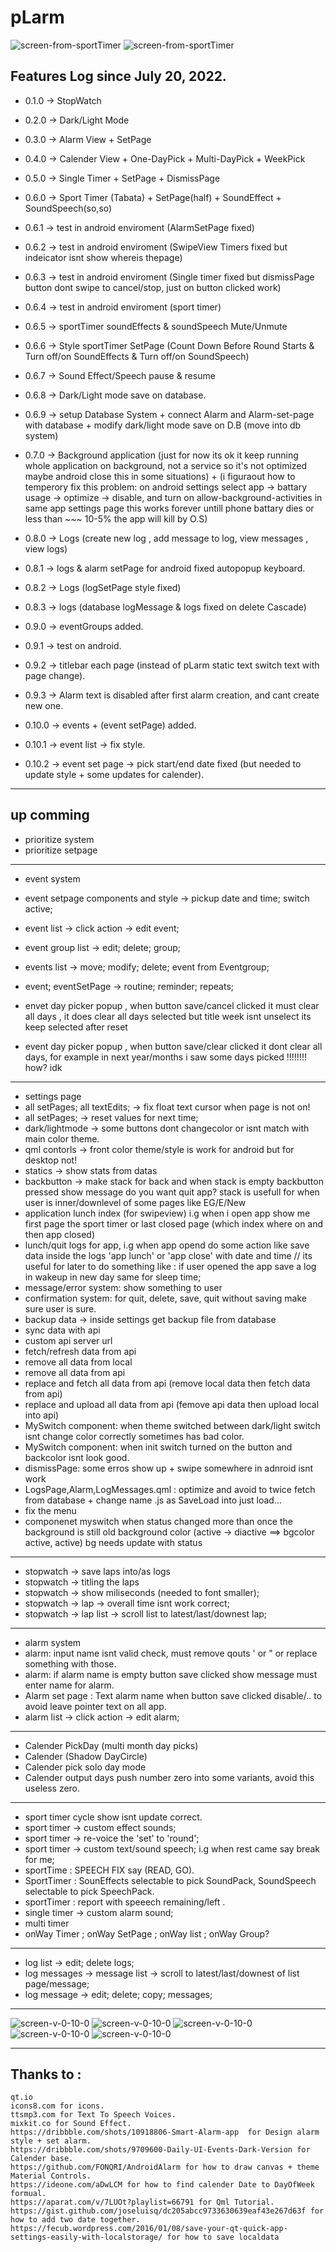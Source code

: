 # pLarm

![screen-from-sportTimer](http://mewware.com/mewware/p-screenshots/v0.6.7/Screenshot%20from%202022-08-15%2003-28-39.png)
![screen-from-sportTimer](http://mewware.com/mewware/p-screenshots/v0.6.7/Screenshot%20from%202022-08-15%2003-26-39.png)

## Features Log since July 20, 2022.
 - 0.1.0 -> StopWatch
 - 0.2.0 -> Dark/Light Mode
 - 0.3.0 -> Alarm View + SetPage 
 - 0.4.0 -> Calender View + One-DayPick + Multi-DayPick + WeekPick
 - 0.5.0 -> Single Timer + SetPage + DismissPage
 - 0.6.0 -> Sport Timer (Tabata) + SetPage(half) + SoundEffect + SoundSpeech(so,so) 
 - 0.6.1 -> test in android enviroment (AlarmSetPage fixed)
 - 0.6.2 -> test in android enviroment (SwipeView Timers fixed but indeicator isnt show whereis thepage)
 - 0.6.3 -> test in android enviroment (Single timer fixed but dismissPage button dont swipe to cancel/stop, just on button clicked work)
 - 0.6.4 -> test in android enviroment (sport timer)
 - 0.6.5 -> sportTimer soundEffects & soundSpeech Mute/Unmute
 - 0.6.6 -> Style sportTimer SetPage (Count Down Before Round Starts & Turn off/on SoundEffects & Turn off/on SoundSpeech) 
 - 0.6.7 -> Sound Effect/Speech pause & resume
 - 0.6.8 -> Dark/Light mode save on database.
 - 0.6.9 -> setup Database System + connect Alarm and Alarm-set-page with database + modify dark/light mode save on D.B (move into db system)
 - 0.7.0 -> Background application (just for now its ok it keep running whole application on background, not a service so it's not optimized maybe android close this in some situations) + (i figuraout how to temperory fix this problem: on android settings select app -> battary usage -> optimize -> disable, and turn on allow-background-activities in same app settings page this works forever untill phone battary dies or less than ~~~ 10-5% the app will kill by O.S)
 
 - 0.8.0 -> Logs (create new log , add message to log, view messages , view logs)
 - 0.8.1 -> logs & alarm setPage for android fixed autopopup keyboard.
 - 0.8.2 -> Logs (logSetPage style fixed)
 - 0.8.3 -> logs (database logMessage & logs fixed on delete Cascade)
 - 0.9.0 -> eventGroups added.
 - 0.9.1 -> test on android.
 - 0.9.2 -> titlebar each page (instead of pLarm static text switch text with page change).
 - 0.9.3 -> Alarm text is disabled after first alarm creation, and cant create new one.
 - 0.10.0 -> events + (event setPage) added.
 - 0.10.1 ->  event list -> fix style.
 - 0.10.2 -> event set page -> pick start/end date fixed (but needed to update style + some updates for calender).

____________________________________

 ## up comming  
 - prioritize system 
 - prioritize setpage
 ____________________________________
 - event system
 - event setpage components and style -> pickup date and time; switch active; 

 - event list -> click action -> edit event;
 - event group list -> edit; delete; group;
 - events list -> move; modify; delete; event from Eventgroup;
 - event; eventSetPage -> routine; reminder; repeats;
 - envet day picker popup , when button save/cancel clicked it must clear all days , it does clear all days selected but title week isnt unselect its keep selected after reset
 - event day picker popup , when button save/clear clicked it dont clear all days, for example in next year/months i saw some days picked !!!!!!!! how? idk
____________________________________
 -  settings page
 - all setPages; all textEdits; -> fix float text cursor when page is not on!
 - all setPages; -> reset values for next time;
 - dark/lightmode -> some buttons dont changecolor or isnt match with main color theme.
 - qml contorls -> front color theme/style is work for android but for desktop not! 
 - statics -> show stats from datas
 - backbutton -> make stack for back and when stack is empty backbutton pressed show message do you want quit app? stack is usefull for when user is inner/downlevel of some pages like EG/E/New
 - application lunch index (for swipeview) i.g when i open app show me first page the sport timer or last closed page (which index where on and then app closed)
 - lunch/quit logs for app, i.g when app opend do some action like save data inside the logs 'app lunch' or 'app close' with date and time // its useful for later to do something like : if user opened the app save a log in wakeup in new day same for sleep time;
 - message/error system: show something to user 
 - confirmation system: for quit, delete, save, quit without saving make sure user is sure.
 - backup data -> inside settings get backup file from database
 - sync data with api
 - custom api server url
 - fetch/refresh data from api
 - remove all data from local
 - remove all data from api
 - replace and fetch all data from api (remove local data then fetch data from api)
 - replace and upload all data from api (femove api data then upload local into api) 
 - MySwitch component: when theme switched between dark/light switch isnt change color correctly sometimes has bad color.
 - MySwitch component: when init switch turned on the button and backcolor isnt look good.
 - dismissPage: some erros show up + swipe somewhere in adnroid isnt work
 - LogsPage,Alarm,LogMessages.qml : optimize and avoid to twice fetch from database + change name .js as SaveLoad into just load...
 - fix the menu
 - componenet myswitch when status changed more than once the background is still old background color (active -> diactive ==> bgcolor active, active) bg needs update with status

 ____________________________________
 
 - stopwatch -> save laps into/as logs
 - stopwatch -> titling the laps
 - stopwatch -> show miliseconds (needed to font smaller);
 - stopwatch -> lap -> overall time isnt work correct;
 - stopwatch -> lap list -> scroll list to latest/last/downest lap;
 
 ____________________________________
 
 - alarm system
 - alarm: input name isnt valid check, must remove qouts ' or " or replace something with those.
 - alarm: if alarm name is empty button save clicked show message must enter name for alarm.
 - Alarm set page : Text alarm name when button save clicked disable/.. to avoid leave pointer text on all app.
 - alarm list -> click action -> edit alarm;

____________________________________

 -  Calender PickDay (multi month day picks)
 -  Calender (Shadow DayCircle) 
 - Calender pick solo day mode
 - Calender output days push number zero into some variants, avoid this useless zero.
____________________________________

 - sport timer cycle show isnt update correct.
 - sport timer -> custom effect sounds;
 - sport timer -> re-voice the 'set' to 'round';
 - sport timer -> custom text/sound speech; i.g when rest came say break for me;
 - sportTime : SPEECH FIX say (READ, GO).
 - SportTimer : SounEffects selectable to pick SoundPack, SoundSpeech selectable to pick SpeechPack.
 - sportTimer : report with speeech remaining/left .
 - single timer -> custom alarm sound;
 - multi timer
 - onWay Timer ; onWay SetPage ; onWay list ; onWay Group?
 

____________________________________

  - log list -> edit; delete logs;
  - log messages -> message list -> scroll to latest/last/downest of list page/message;
  - log message -> edit; delete; copy; messages;
 
___________________________________

![screen-v-0-10-0](http://mewware.com/mewware/p-screenshots/v0.10.0/Screenshot%20from%202022-09-21%2003-04-43.png)
![screen-v-0-10-0](http://mewware.com/mewware/p-screenshots/v0.10.0/Screenshot%20from%202022-09-21%2003-05-51.png)
![screen-v-0-10-0](http://mewware.com/mewware/p-screenshots/v0.10.0/Screenshot%20from%202022-09-21%2003-08-40.png)
![screen-v-0-10-0](http://mewware.com/mewware/p-screenshots/v0.10.0/Screenshot%20from%202022-09-21%2003-09-43.png)
![screen-v-0-10-0](http://mewware.com/mewware/p-screenshots/v0.10.0/ss5-Screenshot%20from%202022-09-21%2003-17-16.png)

____________________________________
## Thanks to :<br/>
    qt.io
    icons8.com for icons.
    ttsmp3.com for Text To Speech Voices.
    mixkit.co for Sound Effect.
    https://dribbble.com/shots/10918806-Smart-Alarm-app  for Design alarm style + set alarm.
    https://dribbble.com/shots/9709600-Daily-UI-Events-Dark-Version for Calender base.
    https://github.com/FONQRI/AndroidAlarm for how to draw canvas + theme Material Controls.
    https://ideone.com/aDwLCM for how to find calender Date to DayOfWeek formual.
    https://aparat.com/v/7LUOt?playlist=66791 for Qml Tutorial.
    https://gist.github.com/joseluisq/dc205abcc9733630639eaf43e267d63f for how to add two date together.
    https://fecub.wordpress.com/2016/01/08/save-your-qt-quick-app-settings-easily-with-localstorage/ for how to save localdata
    
